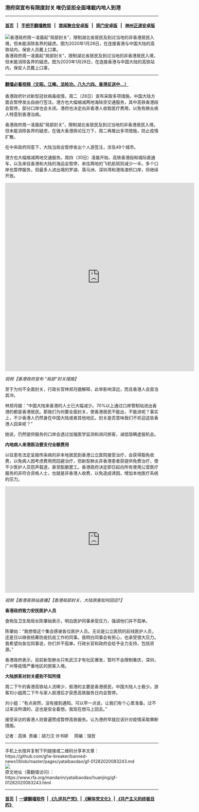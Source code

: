 ### 港府突宣布有限度封关  唯仍坚拒全面堵截内地人到港
------------------------

#### [首页](https://github.com/gfw-breaker/banned-news1/blob/master/README.md) &nbsp;&nbsp;|&nbsp;&nbsp; [手把手翻墙教程](https://github.com/gfw-breaker/guides/wiki) &nbsp;&nbsp;|&nbsp;&nbsp; [禁闻聚合安卓版](https://github.com/gfw-breaker/bn-android) &nbsp;&nbsp;|&nbsp;&nbsp; [网门安卓版](https://github.com/oGate2/oGate) &nbsp;&nbsp;|&nbsp;&nbsp; [神州正道安卓版](https://github.com/SzzdOgate/update) 



<div id="headerimg">
 <img alt="香港政府周一凌晨起“局部封关”，限制湖北省居民及到过当地的非香港居民入境，但未能消除各界的疑虑。图为2020年1月28日，在连接香港与中国大陆的高铁站内，保安人员戴上口罩。" src="https://www.rfa.org/mandarin/yataibaodao/huanjing/gf-01282020083243.html/000_1OG84S.jpg/@@images/f45c5894-17f4-4d11-87c1-9dbcc15ef311.jpeg" title="香港政府周一凌晨起“局部封关”，限制湖北省居民及到过当地的非香港居民入境，但未能消除各界的疑虑。图为2020年1月28日，在连接香港与中国大陆的高铁站内，保安人员戴上口罩。"/>
 <div id="headerimgcontents">
  <div id="headerimgcaption">
   <span>
    香港政府周一凌晨起“局部封关”，限制湖北省居民及到过当地的非香港居民入境，但未能消除各界的疑虑。图为2020年1月28日，在连接香港与中国大陆的高铁站内，保安人员戴上口罩。
   </span>
   <!-- zoomattribute -->
  </div>
  <!-- headerimgcaption -->
 </div>
 <!-- headerimagecontents -->
</div>

<hr/>


#### [翻墙必看视频（文昭、江峰、法轮功、八九六四、香港反送中...）](http://167.172.214.107/home.html)

<div id="storytext">
 <div>
  <div class="slot_header">
  </div>
 </div>
 <p>
  香港政府针对新型冠状病毒疫情，周二（28日）宣布采取多项措施，中国大陆方面会暂停发出自由行签注。港方也大幅缩减两地海陆空交通服务，其中高铁香港段会暂停，部分口岸也会关闭。港府也决定向非香港人收取医疗费用，以免有肺炎病人特意到香港治病。
 </p>
 <p>
  香港政府周一凌晨起“局部封关”，限制湖北省居民及到过当地的非香港居民入境，但未能消除各界的疑虑，在强大香港舆论压力下，周二再推出多项措施，防止疫情扩散。
 </p>
 <p>
  在中央政府同意下，大陆当局会暂停发出个人游签注，涉及49个城市。
 </p>
 <p>
  港方也大幅缩减两地交通服务。周四（30日）凌晨开始，高铁香港段和城际直通车，以及来往香港和大陆的海运会暂停，来往两地的飞机航班则减少一半。多个口岸也暂停服务，但最多人进出境的罗湖、落马洲、深圳湾和港珠澳桥口岸，将继续开放。
 </p>
 <p>
 </p>
 <p>
  <iframe frameborder="0" height="620" scrolling="no" src="https://www.facebook.com/plugins/video.php?href=https%3A%2F%2Fwww.facebook.com%2FRFAChinese%2Fvideos%2F2728586344035189%2F&amp;show_text=0&amp;width=622" width="622">
  </iframe>
 </p>
 <p>
  <i>
   视频【香港政府宣布 “局部”封关措施】
  </i>
 </p>
 <p>
 </p>
 <p>
 </p>
 <p>
  至于为何不全面封关，行政长官林郑月娥解释，此举影响深远，而且香港人会首当其冲。
 </p>
 <p>
  林郑月娥：“中国大陆来香港的人士已大幅减少。70%以上通过口岸管制站进出香港的都是香港居民。那我们为何要全面封关，使香港居民不能出，不能进呢？事实上，不少香港人仍然身在中国大陆或者其他地区。封关是否意味我们不欢迎这些香港人回来呢？”
 </p>
 <p>
  她说，仍然提供服务的口岸会透过加强医学监测和询问旅客，减低隐瞒虚报机会。
 </p>
 <p>
  <b>
   内地病人来港医治要支付全额费用
  </b>
 </p>
 <p>
  以往患有法定呈报传染病的非本地居民到香港公立医院接受治疗，会获得豁免收费，以免病人因考虑费用而回避治疗，但新型肺炎非香港患者获提供免费治疗，使不少医护人员怨声载道，甚至酝酿罢工。香港政府决定即日起向所有使用公营医疗服务的非符合资格人士，也就是非香港人收费，以免造成诱因，增加本地医疗系统的压力。
 </p>
 <p>
 </p>
 <p>
  <iframe frameborder="0" height="350" scrolling="no" src="https://www.facebook.com/plugins/video.php?href=https%3A%2F%2Fwww.facebook.com%2FRFAChinese%2Fvideos%2F3146782745355427%2F&amp;show_text=0&amp;width=622" width="622">
  </iframe>
 </p>
 <p>
  <i>
   视频【香港高铁站直播】【香港局部封关，大陆旅客如何回应?】
  </i>
 </p>
 <p>
 </p>
 <p>
  <b>
   香港政府致力安抚医护人员
  </b>
 </p>
 <p>
  食物及卫生局局长陈肇始表示，明白医护同事承受压力，强调他们并不孤单。
 </p>
 <p>
  陈肇始：“我想借这个集会感谢各位医护人员。无论是公立医院的前线医护人员，还是日以继夜统筹防疫抗疫工作的同事。我明白同事会有担心，也承受很大压力。我希望向各位同事说，你们并不孤单。行政长官和政府会给予全力支持，包括资源。”
 </p>
 <p>
  香港政府表示，目前新型肺炎只有武汉才有社区爆发，暂时不会限制重庆，深圳，广州等疫情严重地区的旅客入境。
 </p>
 <p>
  <b>
   大陆旅客对封关感到不知所措
  </b>
 </p>
 <p>
  周二下午的香港高铁站人流稀少，抵港的主要是香港居民，中国大陆人士极少。游客刘小姐周二下午与家人抵港后才获悉高铁服务日内会暂停。
 </p>
 <p>
  刘小姐：“有点突然，没有接到通知。可以早一点说，让我们有个心里准备。过不过来没所谓的，这也是安全着想。我现在想马上回去。”
 </p>
 <p>
  接受采访的香港人则普遍赞成暂停高铁服务。认为港府早就应该针对疫情采取果断措施。
 </p>
 <p>
 </p>
 <p>
  记者：高锋  责编：胡力汉 许书婷     网编：瑞哲
 </p>
</div>

<hr/>
手机上长按并复制下列链接或二维码分享本文章：<br/>
https://github.com/gfw-breaker/banned-news1/blob/master/pages/yataibaodao/gf-01282020083243.md <br/>
<a href='https://github.com/gfw-breaker/banned-news1/blob/master/pages/yataibaodao/gf-01282020083243.md'><img src='https://github.com/gfw-breaker/banned-news1/blob/master/pages/yataibaodao/gf-01282020083243.md.png'/></a> <br/>
原文地址（需翻墙访问）：https://www.rfa.org/mandarin/yataibaodao/huanjing/gf-01282020083243.html


------------------------
#### [首页](https://github.com/gfw-breaker/banned-news1/blob/master/README.md) &nbsp;|&nbsp; [一键翻墙软件](https://github.com/gfw-breaker/nogfw/blob/master/README.md) &nbsp;| [《九评共产党》](https://github.com/gfw-breaker/9ping.md/blob/master/README.md#九评之一评共产党是什么) | [《解体党文化》](https://github.com/gfw-breaker/jtdwh.md/blob/master/README.md) | [《共产主义的终极目的》](https://github.com/gfw-breaker/gczydzjmd.md/blob/master/README.md)


<img src='http://gfw-breaker.win/banned-news/pages/yataibaodao/gf-01282020083243.md' width='0px' height='0px'/>